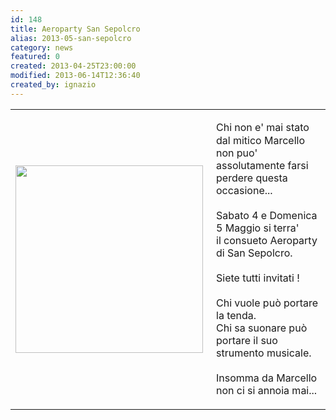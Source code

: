 ```yaml
---
id: 148
title: Aeroparty San Sepolcro
alias: 2013-05-san-sepolcro
category: news
featured: 0
created: 2013-04-25T23:00:00
modified: 2013-06-14T12:36:40
created_by: ignazio
---
```

<table border="0">
 <tbody>
  <tr>
   <td>
    <a href="images/stories/2013.sansepolcro.png" target="_blank">
     <img border="0" src="images/stories/2013.sansepolcro.png" style="float: left; padding-right: 5px; width: 300px;"/>
    </a>
    <br/>
    <br/>
   </td>
   <td valign="top">
    <p>
     <span style="line-height: 1.3em;">
      Chi non e' mai stato dal mitico Marcello
     </span>
     <br/>
     non puo' assolutamente farsi perdere questa occasione...
     <br/>
     <br/>
     Sabato 4 e Domenica 5 Maggio si terra'
     <br/>
     il consueto Aeroparty di San Sepolcro.
     <br/>
     <br/>
     Siete tutti invitati !
     <br/>
     <br/>
     Chi vuole può portare la tenda.
     <br/>
     Chi sa suonare può portare il suo strumento musicale.
     <br/>
     <br/>
     Insomma da Marcello non ci si annoia mai...
    </p>
   </td>
  </tr>
 </tbody>
</table>

